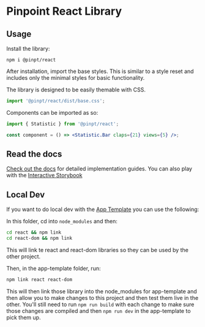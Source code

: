 # Pinpoint React Library

## Usage

Install the library:

```
npm i @pinpt/react
```

After installation, import the base styles. This is similar to a style reset and includes only the minimal styles for basic functionality.

The library is designed to be easily themable with CSS.

```jsx
import '@pinpt/react/dist/base.css';
```

Components can be imported as so:

```jsx
import { Statistic } from '@pinpt/react';

const component = () => <Statistic.Bar claps={21} views={5} />;
```

## Read the docs

[Check out the docs](https://react-docs.preview.pinpoint.com/) for detailed implementation guides. You can also play with the [Interactive Storybook](https://react.preview.pinpoint.com/)

## Local Dev

If you want to do local dev with the [App Template](https://github.com/pinpt/app-template) you can use the following:

In this folder, cd into `node_modules` and then:

```bash
cd react && npm link
cd react-dom && npm link
```

This will link te react and react-dom libraries so they can be used by the other project.

Then, in the app-template folder, run:

```bash
npm link react react-dom
```

This will then link those library into the node_modules for app-template and then allow you to make changes to this project and then test them live in the other. You'll still need to run `npm run build` with each change to make sure those changes are compiled and then `npm run dev` in the app-template to pick them up.
